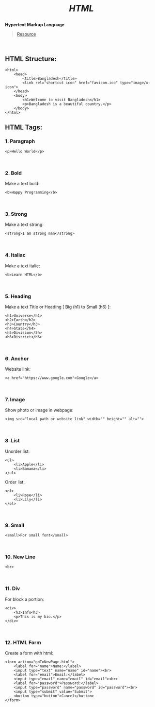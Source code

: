 # <p align="center">**_HTML_**</p>

**Hypertext Markup Language**
> [Resource](https://www.w3schools.com/ "w3schools")

<br>

## **HTML Structure:**
    <html>
        <head>
            <title>Bangladesh</title>
            <link rel="shortcut icon" href="favicon.ico" type="image/x-icon">  
        </head>
        <body>
            <h1>Welcome to visit Bangladesh</h1>
            <p>Bangladesh is a beautiful country.</p>
        </body>
    </html>

## **HTML Tags:**

### **1. Paragraph**
    <p>Hello World</p>
<br>

### **2. Bold**  
Make a text bold:   

    <b>Happy Programming</b>
<br>

### **3. Strong**  
Make a text strong:   

    <strong>I am strong man</strong>
<br>

### **4. Italiac**  
Make a text italic:   

    <b>Learn HTML</b>
<br>

### **5. Heading**  
Make a text Title or Heading [ Big (h1) to Small (h6) ]:   

    <h1>Universe</h1>
    <h2>Earth</h2>
    <h3>Country</h3>
    <h4>State</h4>
    <h5>Division</5h>
    <h6>District</h6>
<br>

### **6. Anchor**  
Website link:   

    <a href="https://www.google.com">Google</a>
<br>

### **7. Image**  
Show photo or image in webpage:   

    <img src="local path or website link" width="" height="" alt="">
<br>

### **8. List**  
Unorder list:   

    <ul>
        <li>Apple</li>
        <li>Banana</li>
    </ul>

Order list:   

    <ol>
        <li>Rose</li>
        <li>Lily</li>
    </ol>
<br>

### **9. Small**    

    <small>For small font</small>
<br>

### **10. New Line**    

    <br>
<br>

### **11. Div**  
For block a portion:   

    <div>
        <h3>Info<h3>
        <p>This is my bio.</p>
    </div>
<br>

### **12. HTML Form**  
Create a form with html:   

    <form action="goToNewPage.html">
        <label for="name">Name:</label>
        <input type="text" name="name" id="name"><br>
        <label for="email">Email:</label>
        <input type="email" name="email" id="email"><br>
        <label for="password">Password:</label>
        <input type="password" name="password" id="password"><br>
        <input type="submit" value="Submit">
        <button type="button">Cancel</button>
    </form>
<br>